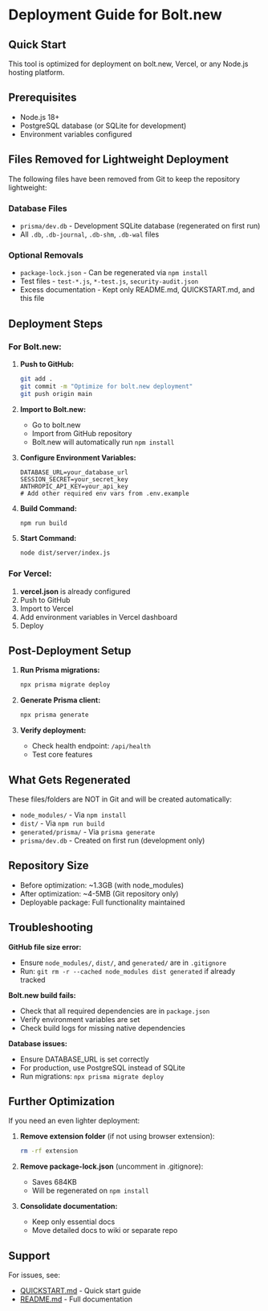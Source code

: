 # Deployment Guide for Bolt.new

## Quick Start

This tool is optimized for deployment on bolt.new, Vercel, or any Node.js hosting platform.

## Prerequisites

- Node.js 18+
- PostgreSQL database (or SQLite for development)
- Environment variables configured

## Files Removed for Lightweight Deployment

The following files have been removed from Git to keep the repository lightweight:

### Database Files
- `prisma/dev.db` - Development SQLite database (regenerated on first run)
- All `.db`, `.db-journal`, `.db-shm`, `.db-wal` files

### Optional Removals
- `package-lock.json` - Can be regenerated via `npm install`
- Test files - `test-*.js`, `*-test.js`, `security-audit.json`
- Excess documentation - Kept only README.md, QUICKSTART.md, and this file

## Deployment Steps

### For Bolt.new:

1. **Push to GitHub:**
   ```bash
   git add .
   git commit -m "Optimize for bolt.new deployment"
   git push origin main
   ```

2. **Import to Bolt.new:**
   - Go to bolt.new
   - Import from GitHub repository
   - Bolt.new will automatically run `npm install`

3. **Configure Environment Variables:**
   ```env
   DATABASE_URL=your_database_url
   SESSION_SECRET=your_secret_key
   ANTHROPIC_API_KEY=your_api_key
   # Add other required env vars from .env.example
   ```

4. **Build Command:**
   ```bash
   npm run build
   ```

5. **Start Command:**
   ```bash
   node dist/server/index.js
   ```

### For Vercel:

1. **vercel.json** is already configured
2. Push to GitHub
3. Import to Vercel
4. Add environment variables in Vercel dashboard
5. Deploy

## Post-Deployment Setup

1. **Run Prisma migrations:**
   ```bash
   npx prisma migrate deploy
   ```

2. **Generate Prisma client:**
   ```bash
   npx prisma generate
   ```

3. **Verify deployment:**
   - Check health endpoint: `/api/health`
   - Test core features

## What Gets Regenerated

These files/folders are NOT in Git and will be created automatically:

- `node_modules/` - Via `npm install`
- `dist/` - Via `npm run build`
- `generated/prisma/` - Via `prisma generate`
- `prisma/dev.db` - Created on first run (development only)

## Repository Size

- Before optimization: ~1.3GB (with node_modules)
- After optimization: ~4-5MB (Git repository only)
- Deployable package: Full functionality maintained

## Troubleshooting

**GitHub file size error:**
- Ensure `node_modules/`, `dist/`, and `generated/` are in `.gitignore`
- Run: `git rm -r --cached node_modules dist generated` if already tracked

**Bolt.new build fails:**
- Check that all required dependencies are in `package.json`
- Verify environment variables are set
- Check build logs for missing native dependencies

**Database issues:**
- Ensure DATABASE_URL is set correctly
- For production, use PostgreSQL instead of SQLite
- Run migrations: `npx prisma migrate deploy`

## Further Optimization

If you need an even lighter deployment:

1. **Remove extension folder** (if not using browser extension):
   ```bash
   rm -rf extension
   ```

2. **Remove package-lock.json** (uncomment in .gitignore):
   - Saves 684KB
   - Will be regenerated on `npm install`

3. **Consolidate documentation:**
   - Keep only essential docs
   - Move detailed docs to wiki or separate repo

## Support

For issues, see:
- [QUICKSTART.md](./QUICKSTART.md) - Quick start guide
- [README.md](./README.md) - Full documentation
